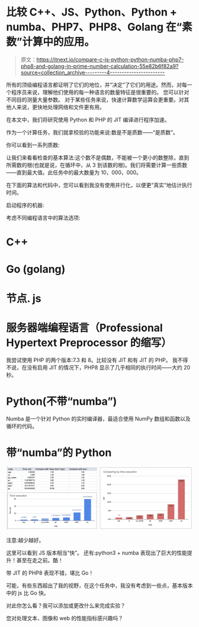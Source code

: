 # 比较 C++、JS、Python、Python + numba、PHP7、PHP8、Golang 在“素数”计算中的应用。

> 原文：<https://itnext.io/compare-c-js-python-python-numba-php7-php8-and-golang-in-prime-number-calculation-55e82b6f82a9?source=collection_archive---------4----------------------->

所有的顶级编程语言都证明了它们的地位，并“决定”了它们的用途。然而，对每一个程序员来说，理解他们使用的每一种语言的数量特征是很重要的。
您可以针对不同目的测量大量参数。
对于某些任务来说，快速计算数学运算会更重要。对其他人来说，更快地处理网络和文件更有用。

在本文中，我们将研究使用 Python 和 PHP 的 JIT 编译进行程序加速。

作为一个计算任务，我们就拿校验的功能来说:数是不是质数——“是质数”。

你可以看到一系列质数:

让我们来看看检查的基本算法:这个数不是偶数，不能被一个更小的数整除，直到所需数的根(也就是说，在循环中，从 3 到该数的根)。我们将需要计算一些质数——直到最大值。此任务中的最大数量为 10，000，000。

在下面的算法和代码中，您可以看到我没有使用并行化，以便更“真实”地估计执行时间。

启动程序的机器:

考虑不同编程语言中的算法选项:

# C++

# Go (golang)

# 节点. js

# 服务器端编程语言（Professional Hypertext Preprocessor 的缩写）

我尝试使用 PHP 的两个版本:7.3 和 8。比较没有 JIT 和有 JIT 的 PHP。
我不得不说，在没有启用 JIT 的情况下，PHP8 显示了几乎相同的执行时间——大约 20 秒。

# Python(不带“numba”)

Numba 是一个针对 Python 的实时编译器，最适合使用 NumPy 数组和函数以及循环的代码。

# 带“numba”的 Python

![](img/f78c574f24bb1cbd3d420920a8ebe246.png)

注意:越少越好。

这里可以看到 JS 版本相当“快”。
还有:python3 + numba 表现出了巨大的性能提升！甚至在走之前。酷！

带 JIT 的 PHP8 表现不错，堪比 Go！

可能，有些东西超出了我的视野，在这个任务中，我没有考虑到一些点，基本版本中的 js 比 Go 快。

对此你怎么看？我可以添加或更改什么来完成实验？

您对处理文本、图像和 web 的性能指标感兴趣吗？